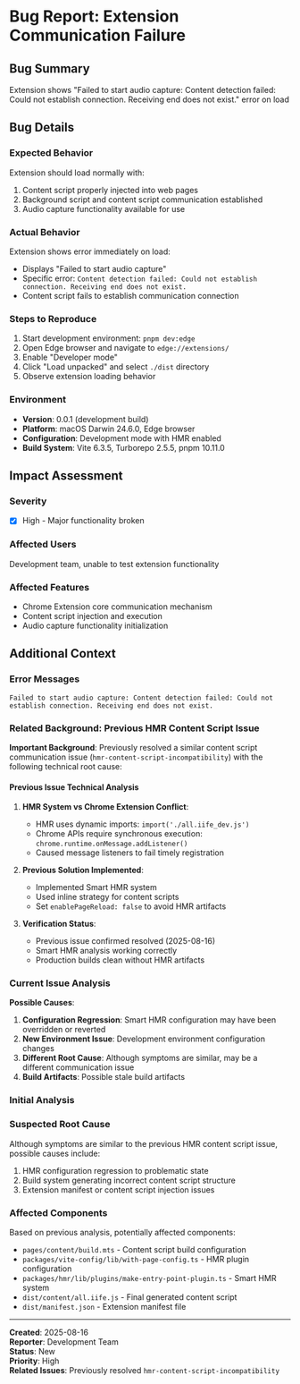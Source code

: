 # Bug Report: Extension Communication Failure

## Bug Summary
Extension shows "Failed to start audio capture: Content detection failed: Could not establish connection. Receiving end does not exist." error on load

## Bug Details

### Expected Behavior
Extension should load normally with:
1. Content script properly injected into web pages
2. Background script and content script communication established
3. Audio capture functionality available for use

### Actual Behavior  
Extension shows error immediately on load:
- Displays "Failed to start audio capture" 
- Specific error: `Content detection failed: Could not establish connection. Receiving end does not exist.`
- Content script fails to establish communication connection

### Steps to Reproduce
1. Start development environment: `pnpm dev:edge`
2. Open Edge browser and navigate to `edge://extensions/`
3. Enable "Developer mode"
4. Click "Load unpacked" and select `./dist` directory
5. Observe extension loading behavior

### Environment
- **Version**: 0.0.1 (development build)
- **Platform**: macOS Darwin 24.6.0, Edge browser
- **Configuration**: Development mode with HMR enabled
- **Build System**: Vite 6.3.5, Turborepo 2.5.5, pnpm 10.11.0

## Impact Assessment

### Severity
- [x] High - Major functionality broken

### Affected Users
Development team, unable to test extension functionality

### Affected Features
- Chrome Extension core communication mechanism
- Content script injection and execution
- Audio capture functionality initialization

## Additional Context

### Error Messages
```
Failed to start audio capture: Content detection failed: Could not establish connection. Receiving end does not exist.
```

### Related Background: Previous HMR Content Script Issue

**Important Background**: Previously resolved a similar content script communication issue (`hmr-content-script-incompatibility`) with the following technical root cause:

#### Previous Issue Technical Analysis
1. **HMR System vs Chrome Extension Conflict**:
   - HMR uses dynamic imports: `import('./all.iife_dev.js')`
   - Chrome APIs require synchronous execution: `chrome.runtime.onMessage.addListener()`
   - Caused message listeners to fail timely registration

2. **Previous Solution Implemented**:
   - Implemented Smart HMR system
   - Used inline strategy for content scripts
   - Set `enablePageReload: false` to avoid HMR artifacts

3. **Verification Status**:
   - Previous issue confirmed resolved (2025-08-16)
   - Smart HMR analysis working correctly
   - Production builds clean without HMR artifacts

### Current Issue Analysis

**Possible Causes**:
1. **Configuration Regression**: Smart HMR configuration may have been overridden or reverted
2. **New Environment Issue**: Development environment configuration changes
3. **Different Root Cause**: Although symptoms are similar, may be a different communication issue
4. **Build Artifacts**: Possible stale build artifacts

### Initial Analysis

### Suspected Root Cause
Although symptoms are similar to the previous HMR content script issue, possible causes include:
1. HMR configuration regression to problematic state
2. Build system generating incorrect content script structure
3. Extension manifest or content script injection issues

### Affected Components
Based on previous analysis, potentially affected components:
- `pages/content/build.mts` - Content script build configuration
- `packages/vite-config/lib/with-page-config.ts` - HMR plugin configuration  
- `packages/hmr/lib/plugins/make-entry-point-plugin.ts` - Smart HMR system
- `dist/content/all.iife.js` - Final generated content script
- `dist/manifest.json` - Extension manifest file

---

**Created**: 2025-08-16  
**Reporter**: Development Team  
**Status**: New  
**Priority**: High  
**Related Issues**: Previously resolved `hmr-content-script-incompatibility`